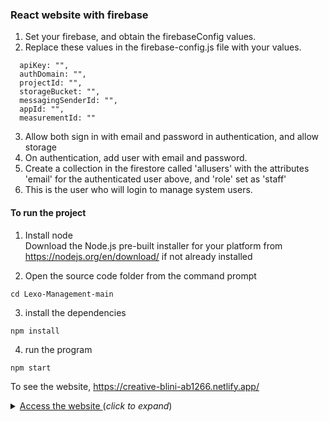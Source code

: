 ### React website with firebase
1. Set your firebase, and obtain the firebaseConfig values. <br />
2. Replace these values in the firebase-config.js file with your values. <br />
```
  apiKey: "",
  authDomain: "",
  projectId: "",
  storageBucket: "",
  messagingSenderId: "",
  appId: "",
  measurementId: ""
```
3. Allow both sign in with email and password in authentication, and allow storage <br />
4. On authentication, add user with email and password.<br >
5. Create a collection in the firestore called 'allusers' with the attributes 'email' for the authenticated user above, and 'role' set as 'staff' <br />
6. This is the user who will login to manage system users.

#### To run the project 
1. Install node <br />
Download the Node.js pre-built installer for your platform from <br />
https://nodejs.org/en/download/ if not already installed <br />

2. Open the source code folder from the command prompt <br />
```
cd Lexo-Management-main
```
3. install the dependencies <br />
```
npm install 
```
4. run the program <br />
```
npm start
```

To see the website, https://creative-blini-ab1266.netlify.app/
<details>
  <summary><u>Access the website </u>(<i>click to expand</i>)</summary>
    <h4>Admin credentials</h4>
    ```
      email: admin@gmail.com <br />
      pass: admin45
    ```
</details>

